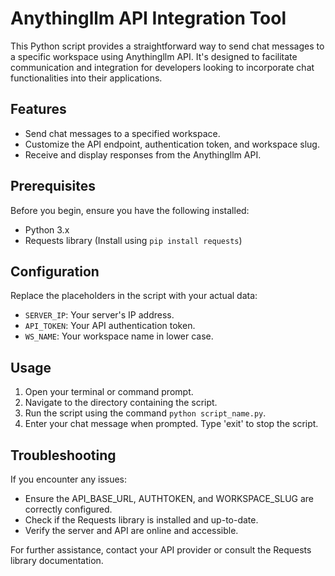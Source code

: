 # Anythingllm API Integration Tool

This Python script provides a straightforward way to send chat messages to a specific workspace using Anythingllm API. It's designed to facilitate communication and integration for developers looking to incorporate chat functionalities into their applications.

## Features

- Send chat messages to a specified workspace.
- Customize the API endpoint, authentication token, and workspace slug.
- Receive and display responses from the Anythingllm API.

## Prerequisites

Before you begin, ensure you have the following installed:
- Python 3.x
- Requests library (Install using `pip install requests`)

## Configuration

Replace the placeholders in the script with your actual data:
- `SERVER_IP`: Your server's IP address.
- `API_TOKEN`: Your API authentication token.
- `WS_NAME`: Your workspace name in lower case.

## Usage

1. Open your terminal or command prompt.
2. Navigate to the directory containing the script.
3. Run the script using the command `python script_name.py`.
4. Enter your chat message when prompted. Type 'exit' to stop the script.

## Troubleshooting

If you encounter any issues:
- Ensure the API_BASE_URL, AUTHTOKEN, and WORKSPACE_SLUG are correctly configured.
- Check if the Requests library is installed and up-to-date.
- Verify the server and API are online and accessible.

For further assistance, contact your API provider or consult the Requests library documentation.


